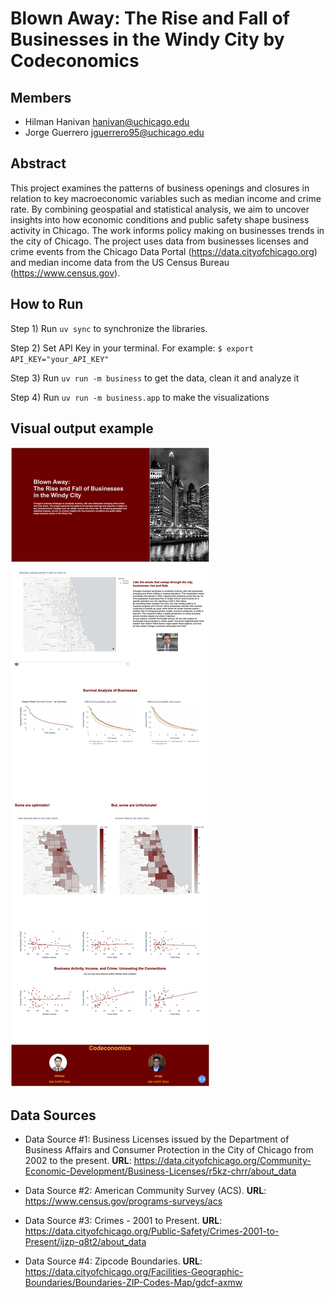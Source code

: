 # Blown Away: The Rise and Fall of Businesses in the Windy City by Codeconomics
 
## Members
 
- Hilman Hanivan <hanivan@uchicago.edu>
- Jorge Guerrero <jguerrero95@uchicago.edu>
 
## Abstract
 
This project examines the patterns of business openings and closures in relation to key macroeconomic variables such as median income and crime rate. By combining geospatial and statistical analysis, we aim to uncover insights into how economic conditions and public safety shape business activity in Chicago. The work informs policy making on businesses trends in the city of Chicago. The project uses data from businesses licenses and crime events from the Chicago Data Portal (https://data.cityofchicago.org) and median income data from the US Census Bureau (https://www.census.gov). 
 
 
## How to Run
 
Step 1) Run `uv sync` to synchronize the libraries.
 
Step 2) Set API Key in your terminal. For example: `$ export API_KEY="your_API_KEY"`
 
Step 3) Run `uv run -m business` to get the data, clean it and analyze it
 
Step 4) Run `uv run -m business.app` to make the visualizations
 
## Visual output example
![](Dash_blown_away.png)
 
## Data Sources
- Data Source #1: Business Licenses issued by the Department of Business Affairs and Consumer Protection in the City of Chicago from 2002 to the present. **URL**: https://data.cityofchicago.org/Community-Economic-Development/Business-Licenses/r5kz-chrr/about_data
- Data Source #2: American Community Survey (ACS). **URL**: https://www.census.gov/programs-surveys/acs
 
- Data Source #3: Crimes - 2001 to Present. **URL**: https://data.cityofchicago.org/Public-Safety/Crimes-2001-to-Present/ijzp-q8t2/about_data
 
- Data Source #4: Zipcode Boundaries. **URL**: https://data.cityofchicago.org/Facilities-Geographic-Boundaries/Boundaries-ZIP-Codes-Map/gdcf-axmw
